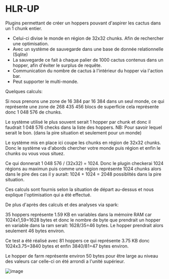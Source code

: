 # HLR-UP
Plugins permettant de créer un hoppers pouvant d'aspirer les cactus dans un 1 chunk entier.
 - Celui-ci divise le monde en région de 32x32 chunks. Afin de rechercher une optimisation.
 - Avec un système de sauvegarde dans une base de donnée relationnelle (Sqlite)
 - La sauvegarde ce fait à chaque palier de 1000 cactus contenus dans un hopper, afin d'éviter le surplus de requête.
 - Communication du nombre de cactus à l'intérieur du hopper via l'action bar.
 - Peut supporter le multi-monde. 

Quelques calculs: 

Si nous prenons une zone de 16 384 par 16 384 dans un seul monde, ce qui représente une zone de 268 435 456 blocs de superficie cela représente donc 1 048 576 de chunks.

Le système utilisé le plus souvent serait 1 hopper par chunk et donc il faudrait 1 048 576 checks dans la liste des hoppers.
NB: Pour savoir lequel serait le bon. (dans la pire situation et seulement pour un monde)

Le système mis en place ici coupe les chunks en région de 32x32 chunks.
Donc le système va d'abords chercher votre monde puis région et enfin le chunks ou vous vous situez. 

Ce qui donnerait 1 048 576 / (32x32) = 1024. Donc le plugin checkerai 1024 régions au maximun puis comme une région représente 1024 chunks alors dans le pire des cas il y aurait:
1024 + 1024 = 2048 possiblités dans la pire situation.

Ces calculs sont fournis selon la situation de départ au-dessus et nous explique l'optimisation qui a été effectué.

De plus d'après des calculs et des analyses via spark:

35 hoppers représente 1.59 KB en variables dans la mémoire RAM car 1024x1,59=1628 bytes et donc le nombre de byte que prendrait un hopper en variable dans la ram serait:
1628/35=46 bytes. Le hopper prendrait alors seulement 46 bytes environ. 

Ce test a été réalisé avec 81 hoppers ce qui représente 3.75 KB donc 1024x3.75=3840 bytes et enfin 3840/81=47 bytes environ.

Le hopper de farm représente environ 50 bytes pour être large au niveau des valeurs car celle-ci on été arrondi a l'unité supérieur.

![image](https://user-images.githubusercontent.com/75928424/111283245-34b0dd80-863f-11eb-94da-0ea5032f8348.png)
